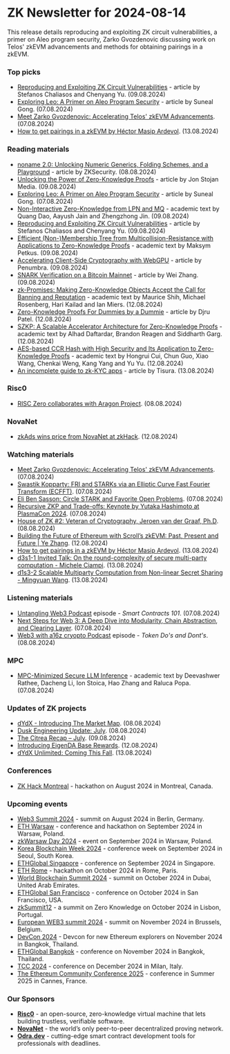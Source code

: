 # ZK Newsletter for 2024-08-14
This release details reproducing and exploiting ZK circuit vulnerabilities, a primer on Aleo program security,  Zarko Gvozdenovic discussing work on Telos' zkEVM advancements and methods for obtaining pairings in a zkEVM.

### Top picks
* [Reproducing and Exploiting ZK Circuit Vulnerabilities](https://www.zksecurity.xyz/blog/posts/zkbugs/) - article by Stefanos Chaliasos and Chenyang Yu. (09.08.2024)
* [Exploring Leo: A Primer on Aleo Program Security](https://www.zksecurity.xyz/blog/posts/aleo-program-security/) - article by Suneal Gong. (07.08.2024)
* [Meet Zarko Gvozdenovic: Accelerating Telos' zkEVM Advancements](https://www.youtube.com/watch?v=kPSq0Bwg7NA). (07.08.2024)
* [How to get pairings in a zkEVM by Héctor Masip Ardevol](https://www.youtube.com/watch?v=7v7MbM0X4b4). (13.08.2024)

### Reading materials 
* [noname 2.0: Unlocking Numeric Generics, Folding Schemes, and a Playground](https://www.zksecurity.xyz/blog/posts/noname-v2/) - article by ZKSecurity. (08.08.2024)
* [Unlocking the Power of Zero-Knowledge Proofs](https://hackernoon.com/unlocking-the-power-of-zero-knowledge-proofs) - article by Jon Stojan Media. (09.08.2024)
* [Exploring Leo: A Primer on Aleo Program Security](https://www.zksecurity.xyz/blog/posts/aleo-program-security/) - article by Suneal Gong. (07.08.2024)
* [Non-Interactive Zero-Knowledge from LPN and MQ](https://eprint.iacr.org/2024/1254.pdf) - academic text by Quang Dao, Aayush Jain and Zhengzhong Jin. (09.08.2024)
* [Reproducing and Exploiting ZK Circuit Vulnerabilities](https://www.zksecurity.xyz/blog/posts/zkbugs/) - article by Stefanos Chaliasos and Chenyang Yu. (09.08.2024)
* [Efficient (Non-)Membership Tree from Multicollision-Resistance with Applications to Zero-Knowledge Proofs](https://eprint.iacr.org/2024/1259.pdf) - academic text by Maksym Petkus. (09.08.2024)
* [Accelerating Client-Side Cryptography with WebGPU](https://penumbra.zone/blog/accelerating-client-side-cryptography-with-webgpu) - article by Penumbra. (09.08.2024)
* [SNARK Verification on a Bitcoin Mainnet](https://medium.com/@w.zhang/snark-verification-on-a-bitcoin-mainnet-c467991d931c) - article by Wei Zhang. (09.08.2024)
* [zk-Promises: Making Zero-Knowledge Objects Accept the Call for Banning and Reputation](https://eprint.iacr.org/2024/1260.pdf) - academic text by Maurice Shih, Michael Rosenberg, Hari Kailad and Ian Miers. (12.08.2024)
* [Zero-Knowledge Proofs For Dummies by a Dummie](https://medium.com/@Scoper/zero-knowledge-proofs-for-dummies-by-a-dummie-401aac693983) - article by Djru  Patel. (12.08.2024)
* [SZKP: A Scalable Accelerator Architecture for Zero-Knowledge Proofs](https://arxiv.org/pdf/2408.05890) - academic text by Alhad Daftardar, Brandon Reagen and Siddharth Garg. (12.08.2024)
* [AES-based CCR Hash with High Security and Its Application to Zero-Knowledge Proofs](https://eprint.iacr.org/2024/1271.pdf) - academic text by Hongrui Cui, Chun Guo, Xiao Wang, Chenkai Weng, Kang Yang and Yu Yu. (12.08.2024)
* [An incomplete guide to zk-KYC apps](https://medium.com/@tisura/an-incomplete-guide-to-building-zk-kyc-apps-d7b4c684795c) - article by Tisura. (13.08.2024)

### Risc0
* [RISC Zero collaborates with Aragon Project](https://x.com/RiscZero/status/1821640125325181212). (08.08.2024)
 
### NovaNet 
* [zkAds wins price from NovaNet at zkHack](https://x.com/NovaNet_zkp/status/1823050570690695293). (12.08.2024)

### Watching materials
* [Meet Zarko Gvozdenovic: Accelerating Telos' zkEVM Advancements](https://www.youtube.com/watch?v=kPSq0Bwg7NA). (07.08.2024)
* [Swastik Kopparty: FRI and STARKs via an Elliptic Curve Fast Fourier Transform (ECFFT)](https://www.youtube.com/watch?v=7Trj7tQ-3Ug). (07.08.2024)
* [Eli Ben Sasson: Circle STARK and Favorite Open Problems](https://www.youtube.com/watch?v=Jau3_EHtH1s). (07.08.2024)
* [Recursive ZKP and Trade-offs: Keynote by Yutaka Hashimoto at PlasmaCon 2024](https://www.youtube.com/watch?v=bhcd1sLAw0o). (07.08.2024)
* [House of ZK #2: Veteran of Cryptography, Jeroen van der Graaf, Ph.D](https://www.youtube.com/watch?v=mSob8icNFxA). (08.08.2024)
* [Building the Future of Ethereum with Scroll’s zkEVM: Past, Present and Future | Ye Zhang](https://www.youtube.com/watch?v=zu0OqVyOeJs). (12.08.2024)
* [How to get pairings in a zkEVM by Héctor Masip Ardevol](https://www.youtube.com/watch?v=7v7MbM0X4b4). (13.08.2024)
* [d3s1-1 Invited Talk: On the round-complexity of secure multi-party computation - Michele Ciampi](https://www.youtube.com/watch?v=CVmiE0WnJBw). (13.08.2024)
* [d1s3-2 Scalable Multiparty Computation from Non-linear Secret Sharing - Mingyuan Wang](https://www.youtube.com/watch?v=jrsq72Qdpvk). (13.08.2024)

### Listening materials
* [Untangling Web3 Podcast](https://open.spotify.com/episode/4pFJ75ReljnPtPm2bS4rkZ?si=9b1684a6e79f43d4) episode - *Smart Contracts 101*. (07.08.2024) 
* [Next Steps for Web 3: A Deep Dive into Modularity, Chain Abstraction, and Clearing Layer](https://www.youtube.com/watch?v=NsqlL9yEoTk). (07.08.2024)
* [Web3 with a16z cryopto Podcast](https://open.spotify.com/episode/0BqAmFOizMskAvv9ltaqK9?si=1929b05140d347af) episode - *Token Do's and Dont's*. (08.08.2024) 

### MPC
* [MPC-Minimized Secure LLM Inference](https://arxiv.org/pdf/2408.03561) - academic text by Deevashwer Rathee, Dacheng Li, Ion Stoica, Hao Zhang and Raluca Popa. (07.08.2024)
 
### Updates of ZK projects
* [dYdX - Introducing The Market Map](https://dydx.exchange/blog/market-map). (08.08.2024)
* [Dusk Engineering Update: July](https://dusk.network/news/july-engineering-update). (08.08.2024)
* [The Citrea Recap – July](https://www.blog.citrea.xyz/the-citrea-recap-july/). (09.08.2024)
* [Introducing EigenDA Base Rewards](https://www.blog.eigenlayer.xyz/introducing-eigenda-base-rewards/). (12.08.2024)
* [dYdX Unlimited: Coming This Fall](https://dydx.exchange/blog/dydx-unlimited-coming-this-fall). (13.08.2024)
 
### Conferences
* [ZK Hack Montreal](https://zk-hack-montreal.devfolio.co/) - hackathon on August 2024 in Montreal, Canada.

### Upcoming events
* [Web3 Summit 2024](https://web3summit.com/) - summit on August 2024 in Berlin, Germany. 
* [ETH Warsaw](https://www.ethwarsaw.dev/) - conference and hackathon on September 2024 in Warsaw, Poland.
* [zkWarsaw Day 2024](https://zkwarsaw.dev/) - event on September 2024 in Warsaw, Poland.
* [Korea Blockchain Week 2024](https://koreablockchainweek.com/) - conference week on September 2024 in Seoul, South Korea.
* [ETHGlobal Singapore](https://ethglobal.com/events/singapore2024) - conference on September 2024 in Singapore.
* [ETH Rome](https://form.jotform.com/241011812625343) - hackathon on October 2024 in Rome, Paris.
* [World Blockchain Summit 2024](https://worldblockchainsummit.com/dxb-oct-24/) - summit on October 2024 in Dubai, United Arab Emirates.
* [ETHGlobal San Francisco](https://ethglobal.com/events/sanfrancisco2024) - conference on October 2024 in San Francisco, USA.
* [zkSummit12](https://www.zksummit.com/) - a summit on Zero Knowledge on October 2024 in Lisbon, Portugal.
* [European WEB3 summit 2024](https://www.web3eurosummit.eu/) - summit on November 2024 in Brussels, Belgium.
* [DevCon 2024](https://devcon.org/) - Devcon for new Ethereum explorers on November 2024 in Bangkok, Thailand.
* [ETHGlobal Bangkok](https://ethglobal.com/events/bangkok) - conference on November 2024 in Bangkok, Thailand. 
* [TCC 2024](https://tcc.iacr.org/2024/) - conference on December 2024 in Milan, Italy.
* [The Ethereum Community Conference 2025](https://ethcc.io/) - conference in Summer 2025 in Cannes, France.

### Our Sponsors
* **[Risc0](https://www.risczero.com/)** - an open-source, zero-knowledge virtual machine that lets building trustless, verifiable software.
* **[NovaNet](https://www.novanet.xyz/)** - the world’s only peer-to-peer decentralized proving network.
* **[Odra.dev](https://odra.dev)** - cutting-edge smart contract development tools for professionals with deadlines.
